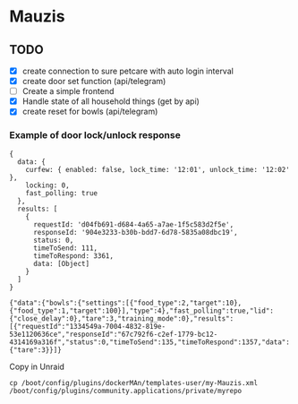 # Mauzis

## TODO
- [x] create connection to sure petcare with auto login interval
- [x] create door set function (api/telegram) 
- [ ] Create a simple frontend
- [x] Handle state of all household things (get by api)
- [x] create reset for bowls (api/telegram)

### Example of door lock/unlock response
```
{
  data: {
    curfew: { enabled: false, lock_time: '12:01', unlock_time: '12:02' },
    locking: 0,
    fast_polling: true
  },
  results: [
    {
      requestId: 'd04fb691-d684-4a65-a7ae-1f5c583d2f5e',
      responseId: '904e3233-b30b-bdd7-6d78-5835a08dbc19',
      status: 0,
      timeToSend: 111,
      timeToRespond: 3361,
      data: [Object]
    }
  ]
}

```
```
{"data":{"bowls":{"settings":[{"food_type":2,"target":10},{"food_type":1,"target":100}],"type":4},"fast_polling":true,"lid":{"close_delay":0},"tare":3,"training_mode":0},"results":[{"requestId":"1334549a-7004-4832-819e-53e1120636ce","responseId":"67c792f6-c2ef-1779-bc12-4314169a316f","status":0,"timeToSend":135,"timeToRespond":1357,"data":{"tare":3}}]}
```


Copy in Unraid
```
cp /boot/config/plugins/dockerMAn/templates-user/my-Mauzis.xml /boot/config/plugins/community.applications/private/myrepo
```
